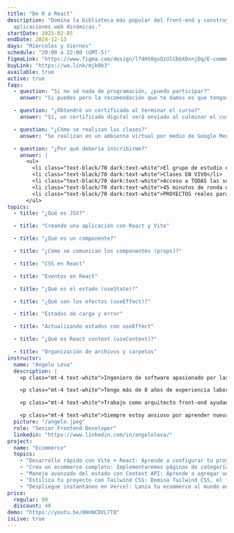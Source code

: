 ```yaml
---
title: "De 0 a React"
description: "Domina la biblioteca más popular del front-end y construye
  aplicaciones web dinámicas."
startDate: 2025-02-05
endDate: 2024-12-13
days: "Miércoles y Viernes"
schedule: "20:00 a 22:00 (GMT-5)"
figmaLink: "https://www.figma.com/design/lf4Ht0gvQzUlCbbX0xnjDq/E-commerce-Website-Template-(Freebie)-(Community)?node-id=0-1&node-type=canvas&t=fqlHxOpPqV4cbSdK-0"
buyLink: "https://wa.link/mjk0b3"
available: true
active: true
faqs:
  - question: "Si no sé nada de programación, ¿puedo participar?"
    answer: "Si puedes pero la recomendación que te damos es que tengas experiencia previa trabajando en proyectos web y por lo menos la base de Javascript."

  - question: "¿Obtendré un certificado al terminar el curso?"
    answer: "Sí, un certificado digital será enviado al culminar el curso"

  - question: "¿Cómo se realizan las clases?"
    answer: "Se realizan en un ambiente virtual por medio de Google Meet. Para tener la mejor experiencia deberías asistir a los eventos en vivo ya que serán interactivos. De todas maneras, las clases serán grabadas y enviadas el día después de cada clase."

  - question: "¿Por qué debería inscribirme?"
    answer: |
      <ul>
        <li class="text-black/70 dark:text-white">El grupo de estudio es reducido.</li>
        <li class="text-black/70 dark:text-white">Clases EN VIVO</li>
        <li class="text-black/70 dark:text-white">Acceso a TODAS las sesiones grabadas</li>
        <li class="text-black/70 dark:text-white">45 minutos de ronda de preguntas al culminar CADA CLASE para que aclares TODAS tus dudas</li>
        <li class="text-black/70 dark:text-white">PROYECTOS reales para tu PORTAFOLIO</li>
      </ul>
topics:
  - title: "¿Qué es JSX?"

  - title: "Creando una aplicación con React y Vite"

  - title: "¿Qué es un componente?"

  - title: "¿Cómo se comunican los componentes (props)?"

  - title: "CSS en React"

  - title: "Eventos en React"

  - title: "¿Qué es el estado (useState)?"

  - title: "¿Qué son los efectos (useEffect)?"

  - title: "Estados de carga y error"

  - title: "Actualizando estados con useEffect"

  - title: "¿Qué es React context (useContext)?"

  - title: "Organización de archivos y carpetas"
instructor:
  name: "Angelo Leva"
  description: |
    <p class="mt-4 text-white">Ingeniero de software apasionado por las tecnologías web y el desarrollo de aplicaciones multiplataforma.</p> 

    <p class="mt-4 text-white">Tengo más de 8 años de experiencia laboral en empresas de tecnología, startups locales y extranjeras. Creo contenido en redes sociales sobre programación.</p>

    <p class="mt-4 text-white">Trabajo como arquitecto front-end ayudando a crear aplicaciones web de alto rendimiento. Disfruto aprendiendo cosas nuevas, desarrollando actividades de equipo y soluciones creativas.</p>

    <p class="mt-4 text-white">Siempre estoy ansioso por aprender nuevas tecnologías y con un interés genuino por la mejor experiencia de usuario.</p>
  picture: "/angelo.jpeg"
  role: "Senior Frontend Developer"
  linkedin: "https://www.linkedin.com/in/angeloleva/"
project:
  name: "Ecommerce"
  topics:
    - "Desarrollo rápido con Vite + React: Aprende a configurar tu proyecto con Vite para obtener una experiencia de desarrollo increíblemente rápida y optimizada."
    - "Crea un ecommerce completo: Implementaremos páginas de categorías, productos y carrito de compras con la potencia de React Router, brindando una experiencia de navegación fluida y eficiente."
    - "Manejo avanzado del estado con Context API: Aprende a agregar un contexto global a tu aplicación para gestionar datos clave como el estado del carrito de compras de manera sencilla y escalable."
    - "Estiliza tu proyecto con Tailwind CSS: Domina Tailwind CSS, el framework de estilos más popular, para crear diseños atractivos y personalizados en menos tiempo."
    - "Despliegue instantáneo en Vercel: Lanza tu ecommerce al mundo en cuestión de minutos gracias al deployment en Vercel, una plataforma rápida y confiable para aplicaciones React."
price:
  regular: 99
  discount: 40
demo: "https://youtu.be/8HnNCDVL7TQ"
isLive: true
---
```

